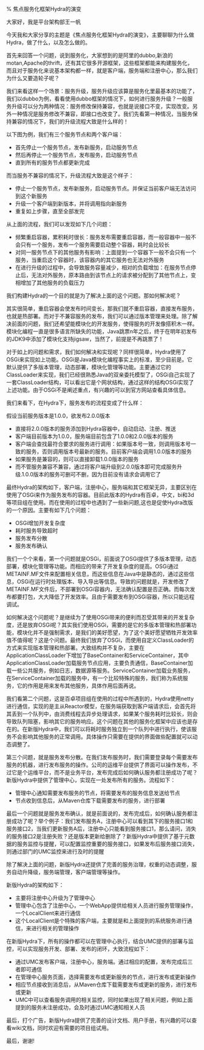 % 焦点服务化框架Hydra的演变

大家好，我是平台架构部王一帆

今天我和大家分享的主题是《焦点服务化框架Hydra的演变》，主要聊聊为什么做Hydra，做了什么，以及怎么做的。

首先来回答一个问题，说到服务化，大家想到的是阿里的dubbo,新浪的motan,Apache的thrift，还有其它很多开源框架，这些框架都能来构建服务化，而且对于服务化来说基本架构都一样，就是客户端，服务端和注册中心，那么我们为什么又要造轮子呢？

我们来看这样一个场景：服务升级，服务升级应该算是服务化里最基本的功能了，我们以dubbo为例，看看使用dubbo框架的情况下，如何进行服务升级？一般服务升级可以分为两种情况：服务修改保持兼容，也就是说接口不变，实现改变。另外一种情况是服务修改不兼容，即接口也改变了。我们先看第一种情况，当服务保持兼容的情况下，我们的升级流程大致是什么样的！

以下图为例，我们有三个服务节点和两个客户端：

- 首先停止一个服务节点，发布新服务，启动服务节点
- 然后再停止一个服务节点，发布服务，启动服务节点
- 直到所有的服务节点都更新完成

而当服务不兼容的情况下，升级流程大致是这个样子：

- 停止一个服务节点，发布新服务，启动服务节点。并保证当前客户端无法访问到这个新服务
- 升级一个客户端到新版本，并将调用指向新服务
- 重复如上步骤，直至全部发完

从上面的流程，我们可以发现如下几个问题：

- 频繁重启容器，累积耗时很长：服务发布需要重启容器，而一般容器中一般不会只有一个服务，发布一个服务需要启动整个容器，耗时会比较长
- 对同一服务节点下的其他服务有影响：上面提到一个容器下一般不会只有一个服务，当重启这个容器时，该容器内的其它服务也无法对外服务
- 在进行升级的过程中，会导致服务容量减少，相对的负载增加：在服务节点停止后，无法对外服务，原本路由到该节点上的请求被分配到了其他节点上，变相增加了其他服务的负载压力

我们构建Hydra的一个目的就是为了解决上面的这个问题。那如何解决呢？

其实很简单，重启容器会使发布时间变长，那我们就不重启容器，直接发布服务，也就是热部署。而对于不兼容服务的发布，我们可以通过版本管理来处理。除了解决前面的问题，我们还希望能模块化的开发服务，使得服务的开发像搭积木一样。模块化编程一直是很多语言所缺失的功能，Java跳票n年之后，终于在明年初发布的JDK9中添加了模块化支持jigsaw，当然了，前提是不再跳票了！

对于如上的问题和需求，我们如何解决和实现呢？同样很简单，Hydra使用了OSGi来实现如上功能。OSGi是Java模块化编程事实上的标准，至少目前是。它默认提供了多版本管理，动态部署，模块化管理等功能。主要通过它的ClassLoader来实现，我们已经很熟悉Java的双亲委托模型了，OSGi自己实现了一套ClassLoader结构，可以看出它是个网状结构，通过这样的结构OSGi实现了上述功能。由于OSGi不是阐述重点，有兴趣的可以到官方网站查看具体信息。

我们来看下，在Hydra下，服务发布的流程变成了什么样：

假设当前服务版本是1.0.0，欲发布2.0.0版本

- 直接将2.0.0版本的服务添加到Hydra容器中，自动启动、注册、推送
- 客户端目前版本为1.0.0，服务端目前包含了1.0.0和2.0.0版本的服务
- 客户端会查找最符合要求的服务进行调用：如果版本号一致，则调用版本号一致的服务，否则调用版本号最新的服务。目前客户端会调用1.0.0版本的服务
- 如果服务是兼容的，则可以直接卸载1.0.0版本的服务
- 而不管服务兼容不兼容，通过将客户端升级到2.0.0版本即可完成服务升级.1.0.0版本的服务可删可不删，因为目前没有请求会调用它了

最终Hydra的架构如下，客户端，注册中心，服务端和其它框架无异，主要区别在使用了OSGi来作为服务发布的容器。目前此版本的Hydra有百卓，中文，bi和3d等项目组在使用。而在使用的过程中也遇到了一些新问题,这也是促使Hydra改版的一个原因。主要有如下几个问题：

- OSGi增加开发复杂度
- 耗时服务导致超时
- 服务发布分散
- 服务发布确认

我们一个个来看，第一个问题就是OSGi，前面说了OSGi提供了多版本管理，动态部署，模块化管理等功能。而相应的带来了开发复杂度的提高。OSGi通过METAINF.MF文件来配置相关信息，而这些信息在Java中是静态的，通过这些信息，OSGi在运行时处理版本、导入导出等信息。导致的问题就是，开发修改了METAINF.MF文件后，不部署到OSGi容器内，无法确认配置是否正确。而每次发布都要打包，大大降低了开发效率。且由于需要发布到OSGi容器，所以只能远程调试。

如何解决这个问题呢？是继续为了使用OSGi带来的便利而忍受其带来的开发复杂度，还是放弃OSGi呢？其实我们使用OSGi，需要的是它的多版本管理和热部署功能，模块化并不是强制需求，是我们的美好愿望，为了这个美好愿望牺牲开发效率值不值得呢？这是个问题。最终我们放弃了OSGi，而使用自定义ClassLoader的方式来实现版本管理和热部署。大致结构并不复杂，主要在ApplicationClassLoader下增加了BaseContainer和ServiceContainer，其中ApplicationClassLoader加载服务节点应用，主要负责通信，BaseContainer加载一些公共服务，例如日志，数据源等服务。ServiceContainer加载业务服务，在ServiceContainer加载的服务中，有一个比较特殊的服务，我们称为系统服务，它的作用是用来发布其他服务，具体作用后面再说。

我们看第二个问题，这是百卓项目组在使用的过程中所遇到的，Hydra使用netty进行通信，实现的是主从Reactor模型，在服务端获取到客户端请求后，会首先将其丢到一个队列中，由消费线程去异步处理请求，如果某个服务耗时比较长，则会导致队列阻塞，影响其它的服务响应。这个问题在其他的服务化框架中应该也是存在的。在新版Hydra中，我们可以将耗时服务独立到一个队列中进行执行，使该服务不会影响其他服务的正常调用。具体操作只需要在提供的界面做些配置就可以动态调整了。

第三个问题，就是服务发布分散。在我们发布服务时，我们需要登录每个需要发布服务的机器，进行发布服务的操作。公司的运维平台提供了界面可以操作发布，不过它是个运维平台，而不是业务平台，发布完成后如何确认服务都注册成功了呢？新版Hydra中提供了管理中心，实现在一处发布所有的服务。流程如下：

- 管理中心通知需要发布服务的节点，将需要发布的服务信息发送给节点
- 节点收到信息后，从Maven仓库下载需要发布的服务，进行部署

最后一个问题就是服务发布确认，就是前面说的，发布完成后，如何确认服务都注册成功了呢？举个例子：我们发布服务A，注册中心可以看到其下的服务接口1和服务接口2，当我们更新服务A后，注册中心只能看到服务接口1，那么请问，消失的服务接口2是注册失败？还是版本更新给删除了？新版Hydra中提供了基于元数据的服务监控与提醒，可以配置监控重要的服务接口，如果发布后服务接口消失，则通过部门的UMC监控来进行及时的提醒

除了解决上面的问题，新版Hydra还提供了完善的服务治理，权重的动态调整，服务自动升降级，服务端管理，客户端管理等操作。

新版Hydra的架构如下：

- 主要将注册中心升级为了管理中心
- 管理中心包含了注册中心，一个WebApp提供给相关人员进行服务管理操作，一个LocalClient来进行通信
- 这个LocalClient是个特殊的客户端，主要就是和上面提到的系统服务进行通信，来进行相关的管理操作

在新版Hydra下，所有的操作都可以在管理中心执行，结合UMC提供的部署与监控，可以实现服务开发、部署、发布的闭环，大致流程如下：

- 通过UMC发布客户端，注册中心，服务端。通过相应的配置，发布完成后三者即可通信
- 在管理中心服务页面，选择需要发布或更新服务的节点，进行发布或更新操作
- 相应节点接收到消息后，从Maven仓库下载需要发布或更新的服务，进行发布或更新
- UMC中可以查看服务调用的相关监控，同时如果出现了相关问题，例如上面提到的服务未注册成功，会及时通过UMC通知相关人员

最后，打个广告，新版Hydra提供了完善的设计文档、用户手册，有兴趣的可以查看wiki文档，同时欢迎有需要的项目组试用。

最后，谢谢!
